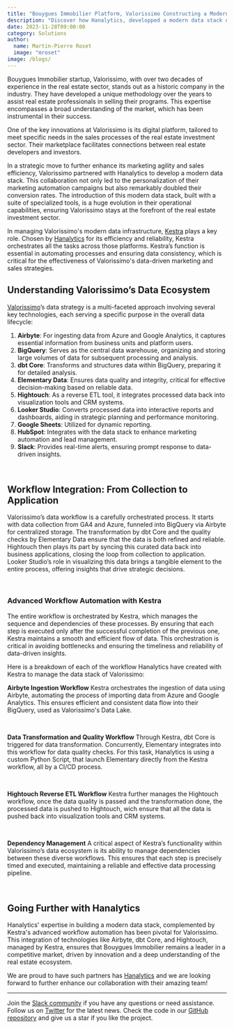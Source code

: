 ```yaml
---
title: "Bouygues Immobilier Platform, Valorissimo Constructing a Modern Data Stack with Hanalytics and Kestra"
description: "Discover how Hanalytics, developped a modern data stack orchestrated with Kestra for Bouygues Immobilier platform, Valorissimo "
date: 2023-11-28T09:00:00
category: Solutions
author:
  name: Martin-Pierre Roset
  image: "mroset"
image: /blogs/
---
```


Bouygues Immobilier startup, Valorissimo, with over two decades of experience in the real estate sector, stands out as a historic company in the industry. They have developed a unique methodology over the years to assist real estate professionals in selling their programs. This expertise encompasses a broad understanding of the market, which has been instrumental in their success.

One of the key innovations at Valorissimo is its digital platform, tailored to meet specific needs in the sales processes of the real estate investment sector. Their marketplace facilitates connections between real estate developers and investors.

In a strategic move to further enhance its marketing agility and sales efficiency, Valorissimo partnered with Hanalytics to develop a modern data stack. This collaboration not only led to the personalization of their marketing automation campaigns but also remarkably doubled their conversion rates. The introduction of this modern data stack, built with a suite of specialized tools, is a huge evolution in their operational capabilities, ensuring Valorissimo stays at the forefront of the real estate investment sector.

In managing Valorissimo's modern data infrastructure, [Kestra]() plays a key role. Chosen by [Hanalytics](https://www.data-hanalytics.io/) for its efficiency and reliability, Kestra orchestrates all the tasks across those platforms. Kestra’s function is essential in automating processes and ensuring data consistency, which is critical for the effectiveness of Valorissimo's data-driven marketing and sales strategies.

## Understanding Valorissimo’s Data Ecosystem

[Valorissimo](https://partenaires.valorissimo.com/)’s data strategy is a multi-faceted approach involving several key technologies, each serving a specific purpose in the overall data lifecycle:

1. **Airbyte**: For ingesting data from Azure and Google Analytics, it captures essential information from business units and platform users.
2. **BigQuery**: Serves as the central data warehouse, organizing and storing large volumes of data for subsequent processing and analysis.
3. **dbt Core**: Transforms and structures data within BigQuery, preparing it for detailed analysis.
4. **Elementary Data**: Ensures data quality and integrity, critical for effective decision-making based on reliable data.
5. **Hightouch**: As a reverse ETL tool, it integrates processed data back into visualization tools and CRM systems.
6. **Looker Studio**: Converts processed data into interactive reports and dashboards, aiding in strategic planning and performance monitoring.
7. **Google Sheets**: Utilized for dynamic reporting.
8. **HubSpot**: Integrates with the data stack to enhance marketing automation and lead management.
9. **Slack**: Provides real-time alerts, ensuring prompt response to data-driven insights.

<br>

## Workflow Integration: From Collection to Application

Valorissimo’s data workflow is a carefully orchestrated process. It starts with data collection from GA4 and Azure, funneled into BigQuery via Airbyte for centralized storage. The transformation by dbt Core and the quality checks by Elementary Data ensure that the data is both refined and reliable. Hightouch then plays its part by syncing this curated data back into business applications, closing the loop from collection to application. Looker Studio’s role in visualizing this data brings a tangible element to the entire process, offering insights that drive strategic decisions.

<br>

### Advanced Workflow Automation with Kestra

The entire workflow is orchestrated by Kestra, which manages the sequence and dependencies of these processes. By ensuring that each step is executed only after the successful completion of the previous one, Kestra maintains a smooth and efficient flow of data. This orchestration is critical in avoiding bottlenecks and ensuring the timeliness and reliability of data-driven insights.

Here is a breakdown of each of the workflow Hanalytics have created with Kestra to manage the data stack of Valorissimo:

**Airbyte Ingestion Workflow**
Kestra orchestrates the ingestion of data using Airbyte, automating the process of importing data from Azure and Google Analytics. This ensures efficient and consistent data flow into their BigQuery, used as Valorissimo's Data Lake.

<br>

**Data Transformation and Quality Workflow**
Through Kestra, dbt Core is triggered for data transformation. Concurrently, Elementary integrates into this workflow for  data quality checks. For this task, Hanalytics is using a custom Python Script, that launch Elementary directly from the Kestra workflow, all by a CI/CD process.

<br>

**Hightouch Reverse ETL Workflow**
Kestra further manages the Hightouch workflow, once the data quality is passed and the transformation done,  the  processed data is pushed to Hightouch, wich ensure that all the data is pushed back into visualization tools and CRM systems.

<br>

**Dependency Management**
A critical aspect of Kestra’s functionality within Valorissimo’s data ecosystem is its ability to manage dependencies between these diverse workflows. This ensures that each step is precisely timed and executed, maintaining a reliable and effective data processing pipeline.

<br>

## Going Further with Hanalytics

Hanalytics' expertise in building a modern data stack, complemented by Kestra's advanced workflow automation has been pivotal for Valorissimo. 
This integration of technologies like Airbyte, dbt Core, and Hightouch, managed by Kestra, ensures that Bouygues Immobilier remains a leader in a competitive market, driven by innovation and a deep understanding of the real estate ecosystem.

We are proud to have such partners has [Hanalytics](https://www.data-hanalytics.io/) and we are looking forward to further enhance our collaboration with their amazing team!

--- 

Join the [Slack community](https://kestra.io/slack) if you have any questions or need assistance. Follow us on [Twitter](https://twitter.com/kestra_io) for the latest news. Check the code in our [GitHub repository](https://github.com/kestra-io/kestra) and give us a star if you like the project.
